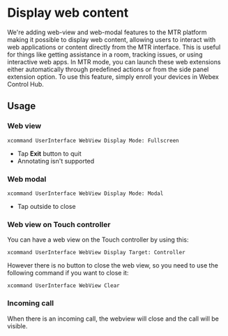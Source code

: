 # Display web content 

We're adding web-view and web-modal features to the MTR platform making it possible to display web content, allowing users to interact with web applications or content directly from the MTR interface.
This is useful for things like getting assistance in a room, tracking issues, or using interactive web apps. In MTR mode, you can launch these web extensions either automatically through predefined actions or from the side panel extension option. To use this feature, simply enroll your devices in Webex Control Hub.

## Usage
### Web view

`xcommand UserInterface WebView Display Mode: Fullscreen`

*    Tap **Exit** button to quit
*    Annotating isn't supported

### Web modal

`xcommand UserInterface WebView Display Mode: Modal`

*  Tap outside to close

### Web view on Touch controller

You can have a web view on the Touch controller by using this: 

`xcommand UserInterface WebView Display Target: Controller`

However there is no button to close the web view, so you need to use the following command if you want to close it: 

`xcommand UserInterface WebView Clear`

### Incoming call

When there is an incoming call, the webview will close and the call will be visible.
